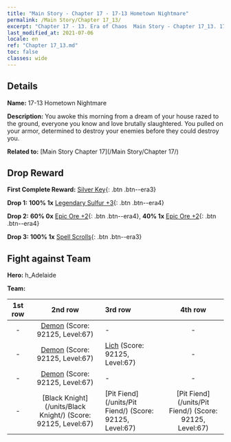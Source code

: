 ```yaml
---
title: "Main Story - Chapter 17 - 17-13 Hometown Nightmare"
permalink: /Main Story/Chapter 17_13/
excerpt: "Chapter 17 - 13. Era of Chaos  Main Story - Chapter 17_13. 17-13 Hometown Nightmare"
last_modified_at: 2021-07-06
locale: en
ref: "Chapter 17_13.md"
toc: false
classes: wide
---
```


## Details

 **Name:** 17-13 Hometown Nightmare

 **Description:** You awoke this morning from a dream of your house razed to the ground, everyone you know and love brutally slaughtered. You pulled on your armor, determined to destroy your enemies before they could destroy you.

 **Related to:** [Main Story Chapter 17](/Main Story/Chapter 17/)

## Drop Reward

 **First Complete Reward:** [Silver Key](/Items/con_693/){: .btn .btn--era3}

 **Drop 1:** **100% 1x** [Legendary Sulfur +3](/Items/mat_57/){: .btn .btn--era4}

 **Drop 2:** **60% 0x** [Epic Ore +2](/Items/mat_47/){: .btn .btn--era4}, **40% 1x** [Epic Ore +2](/Items/mat_47/){: .btn .btn--era4}

 **Drop 3:** **100% 1x** [Spell Scrolls](/Items/con_694/){: .btn .btn--era3}


## Fight against Team
 **Hero:** h_Adelaide

 **Team:**


  | 1st row | 2nd row | 3rd row | 4th row |
  |:----:|:----:|:----|:----:|
  | - | [Demon](/units/Demon/) (Score: 92125, Level:67)  | - | - |
  | - | [Demon](/units/Demon/) (Score: 92125, Level:67)  | [Lich](/units/Lich/) (Score: 92125, Level:67)  | - |
  | - | [Demon](/units/Demon/) (Score: 92125, Level:67)  | - | - |
  | - | [Black Knight](/units/Black Knight/) (Score: 92125, Level:67)  | [Pit Fiend](/units/Pit Fiend/) (Score: 92125, Level:67)  | [Pit Fiend](/units/Pit Fiend/) (Score: 92125, Level:67)  |


